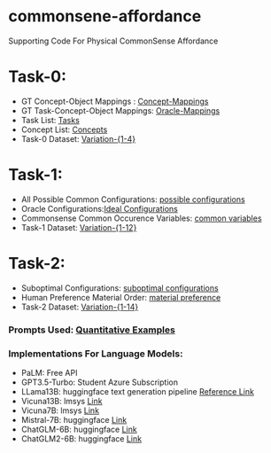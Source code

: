 # commonsene-affordance
Supporting Code For Physical CommonSense Affordance

# Task-0:
- GT Concept-Object Mappings : [Concept-Mappings](https://github.com/com-phy-affordance/embodied-affordance/blob/main/objects.json)
- GT Task-Concept-Object Mappings: [Oracle-Mappings](https://github.com/com-phy-affordance/embodied-affordance/blob/main/oracle.json)
- Task List: [Tasks](https://github.com/com-phy-affordance/embodied-affordance/blob/main/tasks.json)
- Concept List: [Concepts](https://github.com/com-phy-affordance/embodied-affordance/blob/main/concepts.json)
- Task-0 Dataset: [Variation-{1-4}](https://github.com/com-phy-affordance/embodied-affordance/tree/main/task-0)

# Task-1:
- All Possible Common Configurations: [possible configurations](https://github.com/com-phy-affordance/embodied-affordance/blob/main/task-1/possible_configurations_v1.json)
- Oracle Configurations:[Ideal Configurations](https://github.com/com-phy-affordance/embodied-affordance/blob/main/task-1/pouch_config_oracle.json)
- Commonsense Common Occurence Variables: [common variables](https://github.com/com-phy-affordance/embodied-affordance/blob/main/task-1/common_var_responses.json)
- Task-1 Dataset: [Variation-{1-12}](https://github.com/com-phy-affordance/embodied-affordance/tree/main/task-1)

# Task-2:
- Suboptimal Configurations: [suboptimal configurations](https://github.com/com-phy-affordance/embodied-affordance/blob/main/task-2/pouch_suboptimal.json)
- Human Preference Material Order: [material preference](https://github.com/com-phy-affordance/embodied-affordance/blob/main/task-2/material_preference.json)
- Task-2 Dataset: [Variation-{1-14}](https://github.com/com-phy-affordance/embodied-affordance/tree/main/task-2)

### Prompts Used: [Quantitative Examples](https://giant-licorice-a62.notion.site/Prompts-for-Appendix-Examples-d58e0184d1c546bd8632024de3f7ac25)
### Implementations For Language Models:
- PaLM: Free API
- GPT3.5-Turbo: Student Azure Subscription
- LLama13B: huggingface text generation pipeline [Reference Link](https://huggingface.co/blog/llama2)
- Vicuna13B: lmsys [Link](https://github.com/lm-sys/FastChat)
- Vicuna7B: lmsys [Link](https://github.com/lm-sys/FastChat)
- Mistral-7B: huggingface [Link](https://huggingface.co/mistralai/Mistral-7B-Instruct-v0.1)
- ChatGLM-6B: huggingface [Link](https://huggingface.co/THUDM/chatglm-6b)
- ChatGLM2-6B: huggingface [Link](https://github.com/THUDM/ChatGLM2-6B)
